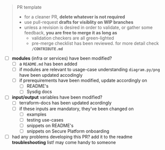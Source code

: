> PR template
>
> * for a cleaner PR, **delete whatever is not required**
> * use pull-request **drafts for visiblity on WIP branches**
> * unless a revision is desired in order to validate, or gather some feedback, **you are free to merge it as long as**
>   * validation checkers are all green-lighted
>   * pre-merge checklist has been reviewed. for more detail check **`/CONTRIBUTE.md`**

-  [ ] **modules** (infra or services) have been modified?
    - [ ] a `README.md` has been added
    - [ ] if modules are relevant to usage-case understanding `diagram.py/png` have been updated accodingly
    - [ ] if prerequirements have been modified, update accordingly on
      - [ ] README's
      - [ ] Sysdig docs
- [ ] **input/output** variables have been modified?
  - [ ] terraform-docs has been updated acordingly
  - [ ] if these inputs are mandatory, they've been changed on
      - [ ] examples
      - [ ] testing use-cases
      - [ ] snippets on README's
      - [ ] snippets on Secure Platform onboarding
- [ ] had any problems developing this PR? add it to the readme **troubleshooting** list! may come handy to someone
